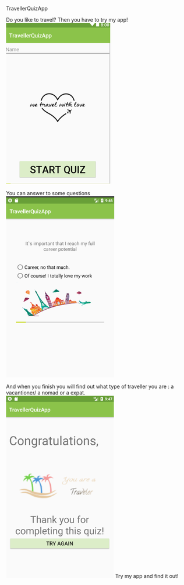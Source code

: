 TravellerQuizApp

Do you like to travel?
Then you have to try my app!
![alt text](https://github.com/AlexandraDamaschin/TravellerQuizApp/blob/master/start.PNG)

You can answer to some questions
![alt text](https://github.com/AlexandraDamaschin/TravellerQuizApp/blob/master/question.png)

And when you finish you will find out what type of traveller you are : a vacantioner/ a nomad or a expat.
![alt text](https://github.com/AlexandraDamaschin/TravellerQuizApp/blob/master/finish.png)
Try my app and find it out!
